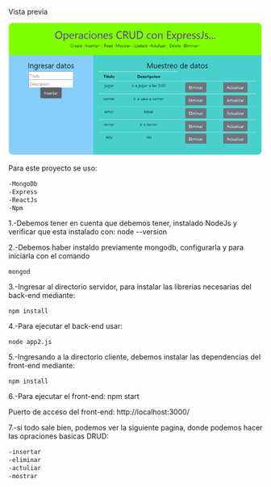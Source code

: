 Vista previa

![alt text](https://github.com/Eduardishion/todoAppEnExpressReactJsMongoDbNpm/blob/master/preview.png)

Para este proyecto se uso:

	-MongoDb
	-Express
	-ReactJs
	-Npm

1.-Debemos tener en cuenta que debemos tener,
instalado NodeJs y verificar que esta instalado con:
	node --version

2.-Debemos haber instaldo previamente mongodb, configurarla y para iniciarla con el comando 
	
	mongod

3.-Ingresar al directorio servidor, para instalar las librerias necesarias 
del back-end mediante:

	npm install

4.-Para ejecutar el back-end usar:

	node app2.js


5.-Ingresando a la directorio cliente, debemos instalar las dependencias del front-end mediante:
 
	npm install

6.-Para ejecutar el front-end:
	npm start

Puerto de acceso del front-end: http://localhost:3000/

7.-si todo sale bien, podemos ver la 
siguiente pagina, donde podemos hacer las opraciones basicas DRUD:
	
	-insertar
	-eliminar
	-actuliar 
	-mostrar





	


